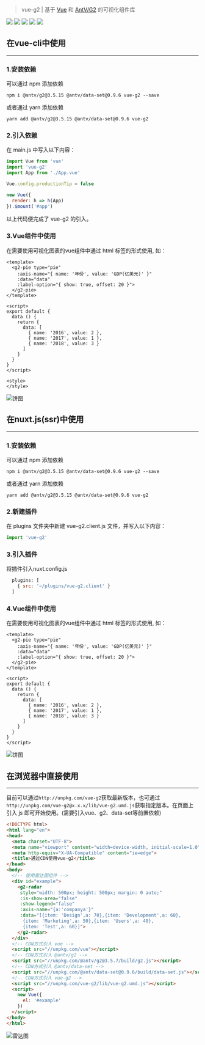 >vue-g2 | 基于 [Vue](https://cn.vuejs.org/index.html) 和 [AntV/G2](https://antv.alipay.com/zh-cn/g2/3.x/index.html) 的可视化组件库

![](https://travis-ci.com/wupeiwen/vue-g2.svg?branch=master)
[![](https://img.shields.io/npm/v/vue-g2.svg)](https://www.npmjs.com/package/vue-g2)
![](https://img.shields.io/bundlephobia/min/vue-g2.svg)
![](https://img.shields.io/npm/dt/vue-g2.svg)
[![](https://img.shields.io/badge/-详细文档-green.svg)](https://wupeiwen.github.io/vue-g2)

## 在vue-cli中使用
------
### 1.安装依赖
可以通过 npm 添加依赖
```npm
npm i @antv/g2@3.5.15 @antv/data-set@0.9.6 vue-g2 --save
```
或者通过 yarn 添加依赖
```yarn
yarn add @antv/g2@3.5.15 @antv/data-set@0.9.6 vue-g2
```

### 2.引入依赖
在 main.js 中写入以下内容：
```js
import Vue from 'vue'
import 'vue-g2'
import App from './App.vue'

Vue.config.productionTip = false

new Vue({
  render: h => h(App)
}).$mount('#app')
```
以上代码便完成了 vue-g2 的引入。

### 3.Vue组件中使用
在需要使用可视化图表的vue组件中通过 html 标签的形式使用, 如：
```vue
<template>
  <g2-pie type="pie" 
    :axis-name="{ name: '年份', value: 'GDP(亿美元)' }"
    :data="data"
    :label-option="{ show: true, offset: 20 }">
  </g2-pie>
</template>

<script>
export default {
  data () {
    return {
      data: [
        { name: '2016', value: 2 }, 
        { name: '2017', value: 1 }, 
        { name: '2018', value: 3 }
      ]
    }
  }
}
</script>

<style>
</style>
```
![饼图](https://raw.githubusercontent.com/wupeiwen/vue-g2/develop/public/vue-g2-pie.gif "饼图-外部标签")

## 在nuxt.js(ssr)中使用
------
### 1.安装依赖
可以通过 npm 添加依赖
```npm
npm i @antv/g2@3.5.15 @antv/data-set@0.9.6 vue-g2 --save
```
或者通过 yarn 添加依赖
```yarn
yarn add @antv/g2@3.5.15 @antv/data-set@0.9.6 vue-g2
```

### 2.新建插件
在 plugins 文件夹中新建 vue-g2.client.js 文件，并写入以下内容：
```js
import 'vue-g2'
```

### 3.引入插件
将插件引入nuxt.config.js
```js
  plugins: [
    { src: '~/plugins/vue-g2.client' }
  ]
```

### 4.Vue组件中使用
在需要使用可视化图表的vue组件中通过 html 标签的形式使用, 如：
```vue
<template>
  <g2-pie type="pie" 
    :axis-name="{ name: '年份', value: 'GDP(亿美元)' }"
    :data="data"
    :label-option="{ show: true, offset: 20 }">
  </g2-pie>
</template>

<script>
export default {
  data () {
    return {
      data: [
        { name: '2016', value: 2 }, 
        { name: '2017', value: 1 }, 
        { name: '2018', value: 3 }
      ]
    }
  }
}
</script>
```
![饼图](https://raw.githubusercontent.com/wupeiwen/vue-g2/develop/public/vue-g2-pie-nuxt.png "饼图")

## 在浏览器中直接使用
------
目前可以通过`http://unpkg.com/vue-g2`获取最新版本，也可通过`http://unpkg.com/vue-g2@x.x.x/lib/vue-g2.umd.js`获取指定版本。在页面上引入 js 即可开始使用。(需要引入vue、g2、data-set等前置依赖)
```html
<!DOCTYPE html>
<html lang="en">
<head>
  <meta charset="UTF-8">
  <meta name="viewport" content="width=device-width, initial-scale=1.0">
  <meta http-equiv="X-UA-Compatible" content="ie=edge">
  <title>通过CDN使用vue-g2</title>
</head>
<body>
  <!-- 使用雷达图组件 -->
  <div id="example">
    <g2-radar
     style="width: 500px; height: 500px; margin: 0 auto;" 
     :is-show-area="false" 
     :show-legend="false"
     :axis-name="{a:'companya'}" 
     :data="[{item: 'Design',a: 70},{item: 'Development',a: 60},
      {item: 'Marketing',a: 50},{item: 'Users',a: 40},
      {item: 'Test',a: 60}]">
    </g2-radar>
  </div>
  <!-- CDN方式引入 vue -->
  <script src="//unpkg.com/vue"></script>
  <!-- CDN方式引入 @antv/g2 -->
  <script src="//unpkg.com/@antv/g2@3.5.7/build/g2.js"></script>
  <!-- CDN方式引入 @antv/data-set -->
  <script src="//unpkg.com/@antv/data-set@0.9.6/build/data-set.js"></script>
  <!-- CDN方式引入 vue-g2 -->
  <script src="//unpkg.com/vue-g2/lib/vue-g2.umd.js"></script>
  <script>
    new Vue({
      el: '#example'
    })
  </script>
</body>
</html>
```
![雷达图](https://raw.githubusercontent.com/wupeiwen/vue-g2/develop/public/vue-g2-radar.png "雷达图")